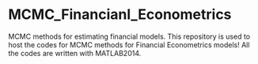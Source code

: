 # MCMC_Financianl_Econometrics
MCMC methods for estimating financial models.
This repository is used to host the codes for MCMC methods for Financial Econometrics models!
All the codes are written with MATLAB2014.
